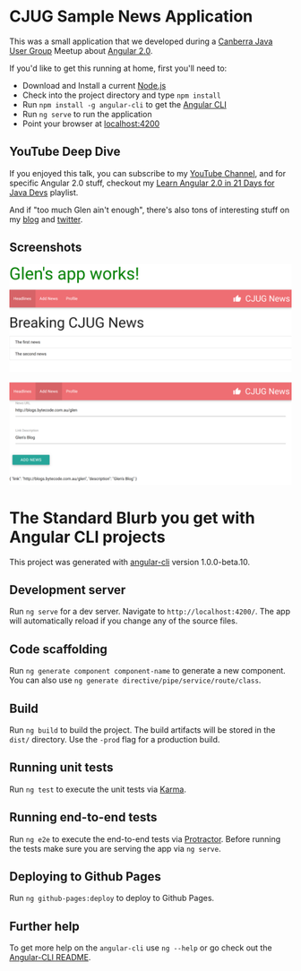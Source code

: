 # CJUG Sample News Application

This was a small application that we developed during a [Canberra Java User Group](https://www.meetup.com/Canberra-Java-User-Group/) Meetup about [Angular 2.0](https://www.meetup.com/Canberra-Java-User-Group/events/233297712/).

If you'd like to get this running at home, first you'll need to:
* Download and Install a current [Node.js](https://nodejs.org/en/)
* Check into the project directory and type `npm install` 
* Run `npm install -g angular-cli` to get the [Angular CLI](https://cli.angular.io/)
* Run `ng serve` to run the application
* Point your browser at [localhost:4200](http://localhost:4200/news)


## YouTube Deep Dive

If you enjoyed this talk, you can subscribe to my [YouTube Channel](https://www.youtube.com/c/freshbytecode), and for specific Angular 2.0 stuff, checkout my [Learn Angular 2.0 in 21 Days for Java Devs](https://www.youtube.com/playlist?list=PLix-OafSjpFmq9K8eItC6bFSgz-732Rkn) playlist.

And if "too much Glen ain't enough", there's also tons of interesting stuff on my [blog](http://blogs.bytecode.com.au/glen/) and [twitter](https://www.youtube.com/c/freshbytecode).

## Screenshots

![News items fetched from Http](screenshot-1.png)

![Forms and Databinding](screenshot-2.png)


# The Standard Blurb you get with Angular CLI projects


This project was generated with [angular-cli](https://github.com/angular/angular-cli) version 1.0.0-beta.10.

## Development server
Run `ng serve` for a dev server. Navigate to `http://localhost:4200/`. The app will automatically reload if you change any of the source files.

## Code scaffolding

Run `ng generate component component-name` to generate a new component. You can also use `ng generate directive/pipe/service/route/class`.

## Build

Run `ng build` to build the project. The build artifacts will be stored in the `dist/` directory. Use the `-prod` flag for a production build.

## Running unit tests

Run `ng test` to execute the unit tests via [Karma](https://karma-runner.github.io).

## Running end-to-end tests

Run `ng e2e` to execute the end-to-end tests via [Protractor](http://www.protractortest.org/). 
Before running the tests make sure you are serving the app via `ng serve`.

## Deploying to Github Pages

Run `ng github-pages:deploy` to deploy to Github Pages.

## Further help

To get more help on the `angular-cli` use `ng --help` or go check out the [Angular-CLI README](https://github.com/angular/angular-cli/blob/master/README.md).
